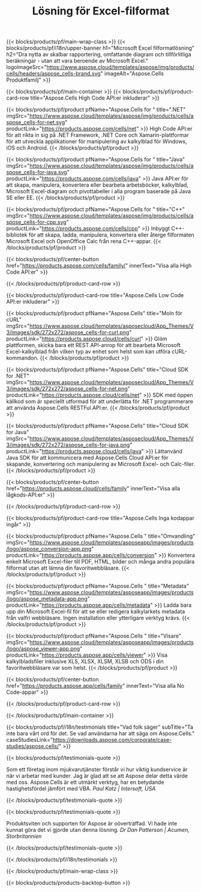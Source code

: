 ﻿---
title: Lösning för Excel-filformat
weight: 7730
url: /sv/
description: "Skapa Excel-filmanipuleringsapplikationer med High Code eller Low Code API:er eller No Code Apps för att se jämföra inspektera eller konvertera Excel-filer."
---
{{< blocks/products/pf/main-wrap-class >}}
{{< blocks/products/pf/i18n/upper-banner h1="Microsoft Excel filformatlösning" h2="Dra nytta av skalbar rapportering, omfattande diagram och tillförlitliga beräkningar - utan att vara beroende av Microsoft Excel." logoImageSrc="https://www.aspose.cloud/templates/aspose/img/products/cells/headers/aspose_cells-brand.svg" imageAlt="Aspose.Cells Produktfamilj" >}}

{{< blocks/products/pf/main-container >}}
{{< blocks/products/pf/product-card-row title="Aspose.Cells High Code API:er inkluderar" >}}

{{< blocks/products/pf/product pfName="Aspose.Cells for " title=".NET" imgSrc="https://www.aspose.cloud/templates/aspose/img/products/cells/aspose_cells-for-net.svg" productLink="https://products.aspose.com/cells/net" >}}
High Code API:er för att rikta in sig på .NET Framework, .NET Core och Xamarin-plattformar för att utveckla applikationer för manipulering av kalkylblad för Windows, iOS och Android.
{{< /blocks/products/pf/product >}}

{{< blocks/products/pf/product pfName="Aspose.Cells for " title="Java" imgSrc="https://www.aspose.cloud/templates/aspose/img/products/cells/aspose_cells-for-java.svg" productLink="https://products.aspose.com/cells/java" >}}
Java API:er för att skapa, manipulera, konvertera eller bearbeta arbetsböcker, kalkylblad, Microsoft Excel-diagram och pivottabeller i alla program baserade på Java SE eller EE.
{{< /blocks/products/pf/product >}}

{{< blocks/products/pf/product pfName="Aspose.Cells for " title="C++" imgSrc="https://www.aspose.cloud/templates/aspose/img/products/cells/aspose_cells-for-cpp.svg" productLink="https://products.aspose.com/cells/cpp" >}}
Inbyggt C++-bibliotek för att skapa, ladda, manipulera, konvertera eller återge filformaten Microsoft Excel och OpenOffice Calc från rena C++-appar.
{{< /blocks/products/pf/product >}}

{{< blocks/products/pf/center-button href="https://products.aspose.com/cells/family/" innerText="Visa alla High Code API:er" >}}

{{< /blocks/products/pf/product-card-row >}}

{{< blocks/products/pf/product-card-row title="Aspose.Cells Low Code API:er inkluderar" >}}

{{< blocks/products/pf/product pfName="Aspose.Cells" title="Moln för cURL" imgSrc="https://www.aspose.cloud/templates/asposecloud/App_Themes/V3/images/sdk/272x272/aspose_cells-for-curl.png" productLink="https://products.aspose.cloud/cells/curl" >}}
Glöm plattformen, skicka bara ett REST API-anrop för att bearbeta Microsoft Excel-kalkylblad från vilken typ av enhet som helst som kan utföra cURL-kommandon.
{{< /blocks/products/pf/product >}}

{{< blocks/products/pf/product pfName="Aspose.Cells" title="Cloud SDK for .NET" imgSrc="https://www.aspose.cloud/templates/asposecloud/App_Themes/V3/images/sdk/272x272/aspose_cells-for-net.png" productLink="https://products.aspose.cloud/cells/net" >}}
SDK med öppen källkod som är speciellt utformad för att underlätta för .NET programmerare att använda Aspose.Cells RESTFul API:er.
{{< /blocks/products/pf/product >}}

{{< blocks/products/pf/product pfName="Aspose.Cells" title="Cloud SDK for Java" imgSrc="https://www.aspose.cloud/templates/asposecloud/App_Themes/V3/images/sdk/272x272/aspose_cells-for-java.png" productLink="https://products.aspose.cloud/cells/java" >}}
Lättanvänd Java SDK för att kommunicera med Aspose.Cells Cloud API:er för skapande, konvertering och manipulering av Microsoft Excel- och Calc-filer.
{{< /blocks/products/pf/product >}}

{{< blocks/products/pf/center-button href="https://products.aspose.cloud/cells/family" innerText="Visa alla lågkods-API:er" >}}

{{< /blocks/products/pf/product-card-row >}}

{{< blocks/products/pf/product-card-row title="Aspose.Cells Inga kodappar ingår" >}}

{{< blocks/products/pf/product pfName="Aspose.Cells " title="Omvandling" imgSrc="https://www.aspose.cloud/templates/asposeapp/images/products/logo/aspose_conversion-app.png" productLink="https://products.aspose.app/cells/conversion" >}}
Konvertera enkelt Microsoft Excel-filer till PDF, HTML, bilder och många andra populära filformat utan att lämna din favoritwebbläsare.
{{< /blocks/products/pf/product >}}

{{< blocks/products/pf/product pfName="Aspose.Cells " title="Metadata" imgSrc="https://www.aspose.cloud/templates/asposeapp/images/products/logo/aspose_metadata-app.png" productLink="https://products.aspose.app/cells/metadata" >}}
Ladda bara upp din Microsoft Excel-fil för att se eller redigera kalkylarkets metadata från valfri webbläsare. Ingen installation eller ytterligare verktyg krävs. 
{{< /blocks/products/pf/product >}}

{{< blocks/products/pf/product pfName="Aspose.Cells " title="Visare" imgSrc="https://www.aspose.cloud/templates/asposeapp/images/products/logo/aspose_viewer-app.png" productLink="https://products.aspose.app/cells/viewer" >}}
Visa kalkylbladsfiler inklusive XLS, XLSX, XLSM, XLSB och ODS i din favoritwebbläsare var som helst.
{{< /blocks/products/pf/product >}}

{{< blocks/products/pf/center-button href="https://products.aspose.app/cells/family" innerText="Visa alla No Code-appar" >}}

{{< /blocks/products/pf/product-card-row >}}

{{< /blocks/products/pf/main-container >}}

{{< blocks/products/pf/i18n/testimonials title="Vad folk säger" subTitle="Ta inte bara vårt ord för det. Se vad användarna har att säga om Aspose.Cells." caseStudiesLink="https://downloads.aspose.com/corporate/case-studies/aspose.cells/" >}}

{{< blocks/products/pf/testimonials-quote >}}
<p class="first">
 Som ett företag inom mjukvarutjänster förstår vi hur viktig kundservice är när vi arbetar med kunder. Jag är glad att se att Aspose delar detta värde med oss. Aspose.Cells är ett utmärkt verktyg, har en betydande hastighetsfördel jämfört med VBA.
 <em>
  Paul Katz | Intersoft, USA
 </em>
</p>

{{< /blocks/products/pf/testimonials-quote >}}

{{< blocks/products/pf/testimonials-quote >}}
<p class="second">
 Produktsviten och supporten för Aspose är oöverträffad. Vi hade inte kunnat göra det vi gjorde utan denna lösning.
 <em>
  Dr Dan Patterson | Acumen, Storbritannien
 </em>
</p>

{{< /blocks/products/pf/testimonials-quote >}}

{{< /blocks/products/pf/i18n/testimonials >}}

{{< /blocks/products/pf/main-wrap-class >}}

{{< blocks/products/products-backtop-button >}}

